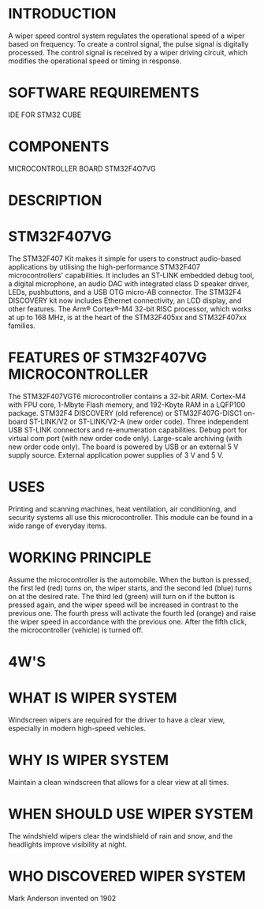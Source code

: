 # INTRODUCTION
   A wiper speed control system regulates the operational speed of a wiper based on frequency. To create a control signal, the pulse signal is digitally processed. The control signal is received by a wiper driving circuit, which modifies the operational speed or timing in response.
 # SOFTWARE REQUIREMENTS
   IDE FOR STM32 CUBE
 # COMPONENTS
   MICROCONTROLLER BOARD STM32F4O7VG
 # DESCRIPTION
 # STM32F407VG
   The STM32F407 Kit makes it simple for users to construct audio-based applications by utilising the high-performance STM32F407 microcontrollers' capabilities. It includes an ST-LINK embedded debug tool, a digital microphone, an audio DAC with integrated class D speaker driver, LEDs, pushbuttons, and a USB OTG micro-AB connector. The STM32F4 DISCOVERY kit now includes Ethernet connectivity, an LCD display, and other features. The Arm® Cortex®-M4 32-bit RISC processor, which works at up to 168 MHz, is at the heart of the STM32F405xx and STM32F407xx families.
 # FEATURES 0F STM32F407VG MICROCONTROLLER
   The STM32F407VGT6 microcontroller contains a 32-bit ARM.
   Cortex-M4 with FPU core, 1-Mbyte Flash memory, and 192-Kbyte RAM in a LQFP100 package. 
   STM32F4 DISCOVERY (old reference) or STM32F407G-DISC1 on-board ST-LINK/V2 or ST-LINK/V2-A (new order code).
   Three independent USB ST-LINK connectors and re-enumeration capabilities.
   Debug port for virtual com port (with new order code only).
   Large-scale archiving (with new order code only).
   The board is powered by USB or an external 5 V supply source.
   External application power supplies of 3 V and 5 V.
 # USES
   Printing and scanning machines, heat ventilation, air conditioning, and security systems all use this microcontroller.
   This module can be found in a wide range of everyday items.
 # WORKING PRINCIPLE
   Assume the microcontroller is the automobile. When the button is pressed, the first led (red) turns on, the wiper starts, and the second led (blue) turns on at the desired rate. The third led (green) will turn on if the button is pressed again, and the wiper speed will be increased in contrast to the previous one. The fourth press will activate the fourth led (orange) and raise the wiper speed in accordance with the previous one. After the fifth click, the microcontroller (vehicle) is turned off.
 # 4W'S
 # WHAT IS WIPER SYSTEM
   Windscreen wipers are required for the driver to have a clear view, especially in modern high-speed vehicles.
 # WHY IS WIPER SYSTEM
   Maintain a clean windscreen that allows for a clear view at all times.
 # WHEN SHOULD USE WIPER SYSTEM
   The windshield wipers clear the windshield of rain and snow, and the headlights improve visibility at night.
 # WHO DISCOVERED WIPER SYSTEM
   Mark Anderson invented on 1902
